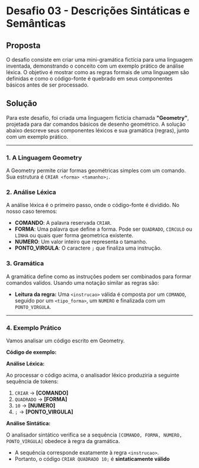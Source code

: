 # Desafio 03 - Descrições Sintáticas e Semânticas

## Proposta

O desafio consiste em criar uma mini-gramática fictícia para uma linguagem inventada, demonstrando o conceito com um exemplo prático de análise léxica. O objetivo é mostrar como as regras formais de uma linguagem são definidas e como o código-fonte é quebrado em seus componentes básicos antes de ser processado.

## Solução

Para este desafio, foi criada uma linguagem fictícia chamada **"Geometry"**, projetada para dar comandos básicos de desenho geométrico. A solução abaixo descreve seus componentes léxicos e sua gramática (regras), junto com um exemplo prático.

---

### **1. A Linguagem Geometry**

A Geometry permite criar formas geométricas simples com um comando. Sua estrutura é `CRIAR <forma> <tamanho>;`.

### **2. Análise Léxica**

A análise léxica é o primeiro passo, onde o código-fonte é dividido. No nosso caso teremos:

* **COMANDO**: A palavra reservada `CRIAR`.
* **FORMA**: Uma palavra que define a forma. Pode ser `QUADRADO`, `CIRCULO` ou `LINHA` ou quais quer forma geometrica existente.
* **NUMERO**: Um valor inteiro que representa o tamanho.
* **PONTO_VIRGULA**: O caractere `;` que finaliza uma instrução.

### **3. Gramática**

A gramática define como as instruções podem ser combinados para formar comandos validos. Usando uma notação similar as regras são:

* **Leitura da regra:** Uma `<instrucao>` válida é composta por um `COMANDO`, seguido por um `<tipo_forma>`, um `NUMERO` e finalizada com um `PONTO_VIRGULA`.

---

### **4. Exemplo Prático**

Vamos analisar um código escrito em Geometry.

**Código de exemplo:**

**Análise Léxica:**

Ao processar o código acima, o analisador léxico produziria a seguinte sequência de tokens:

1.  `CRIAR` -> **[COMANDO]**
2.  `QUADRADO` -> **[FORMA]**
3.  `10` -> **[NUMERO]**
4.  `;` -> **[PONTO_VIRGULA]**

**Análise Sintática:**

O analisador sintático verifica se a sequência `[COMANDO, FORMA, NUMERO, PONTO_VIRGULA]` obedece à regra da gramática.

* A sequência corresponde exatamente à regra `<instrucao>`.
* Portanto, o código `CRIAR QUADRADO 10;` é **sintaticamente válido**
